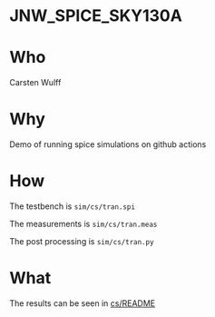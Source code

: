 
# JNW_SPICE_SKY130A

# Who
Carsten Wulff

# Why
 Demo of running spice simulations on github actions

# How

The testbench is `sim/cs/tran.spi`

The measurements is `sim/cs/tran.meas`

The post processing is `sim/cs/tran.py`

# What 

The results can be seen in [cs/README](cs/README.html)
